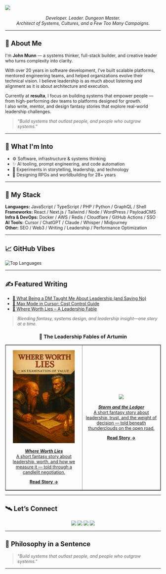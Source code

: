 <img src="https://capsule-render.vercel.app/api?type=waving&color=0D1117&height=250&section=header&text=John%20Munn&fontSize=60&fontAlign=50&fontColor=white" />

<p align="center">
  <em>Developer. Leader. Dungeon Master.<br>
  Architect of Systems, Cultures, and a Few Too Many Campaigns.</em>
</p>

---

## 🧭 About Me

I'm **John Munn** — a systems thinker, full-stack builder, and creative leader who turns complexity into clarity.

With over 20 years in software development, I’ve built scalable platforms, mentored engineering teams, and helped organizations evolve their technical vision. I believe leadership is as much about listening and alignment as it is about architecture and execution.

Currently at **resulta**, I focus on building systems that empower people — from high-performing dev teams to platforms designed for growth.  
I also write, mentor, and design fantasy stories that explore real-world leadership challenges.

> *“Build systems that outlast people, and people who outgrow systems.”*

---

## 🧠 What I'm Into

- ⚙️ Software, infrastructure & systems thinking  
- ✨ AI tooling, prompt engineering, and code automation  
- 🧪 Experiments in storytelling, leadership, and technology  
- 🎲 Designing RPGs and worldbuilding for 28+ years

---

## 🔧 My Stack

**Languages:** JavaScript / TypeScript / PHP / Python / GraphQL / Shell  
**Frameworks:** React / Next.js / Tailwind / Node / WordPress / PayloadCMS  
**Infra & DevOps:** Docker / AWS / Redis / Cloudflare / GitHub Actions / SSO  
**AI Tools:** Cursor / ChatGPT / Claude / Whisper / Midjourney  
**Other:** SEO / Web3 / Writing / Leadership / Performance Optimization

---

## 📈 GitHub Vibes

![Top Languages](https://github-readme-stats.vercel.app/api/top-langs/?username=tawe&layout=compact&theme=tokyonight)

---

## ✍️ Featured Writing

- [🧭 What Being a DM Taught Me About Leadership (and Saying No)](https://medium.com/@johnmunn/what-being-a-dm-taught-me-about-leadership-and-saying-no-6d3aebf0abf9)  
- [🧠 Max Mode in Cursor: Cost Control Guide](https://medium.com/@johnmunn/max-mode-in-cursor-cost-control-guide)  
- [📘 Where Worth Lies – A Leadership Fable](https://medium.com/@johnmunn/where-worth-lies-an-examination-of-value-44ae76404d38)



> *Blending fantasy, systems design, and leadership insight—one story at a time.*


<h3 align="center">📖 The Leadership Fables of Artumin</h3>

<table align="center" border="1">
  <tr>
    <td align="center" width="300">
      <p><a href="https://medium.com/@johnmunn/where-worth-lies-an-examination-of-value-44ae76404d38" target="_blank">
        <img src="https://raw.githubusercontent.com/Tawe/Writings/refs/heads/main/The%20World%20of%20Artumin/Where%20Worth%20Lies%20-%20An%20Examination%20of%20Value/whereworthliesnovel.png" width="200px"><br/>
       </p>
<p><strong><em>Where Worth Lies</em></strong><br/>
A short fantasy story about leadership, worth, and how we measure it — told through a candlelit negotiation.</p>
<p><a href="https://medium.com/@johnmunn/where-worth-lies-an-examination-of-value-44ae76404d38" target="_blank"><strong>Read Story →</strong></a></p>
    </td>
    <td align="center" width="300">
      <p><a href="https://medium.com/@johnmunn/the-storm-and-the-ledger-an-examination-of-trust-a5a1249ddba0" target="_blank">
        <img src="https://miro.medium.com/v2/resize:fit:1400/format:webp/1*jT0j6c_WClqC7lKpq5Wc_w.png" width="200px"><br/>
       </p>
<p><strong><em>Storm and the Ledger</em></strong><br/>
A short fantasy story about leadership, trust, and the weight of decision — told beneath thunderclouds on the open road.</p>
<p><a href="https://medium.com/@johnmunn/the-storm-and-the-ledger-an-examination-of-trust-a5a1249ddba0" target="_blank"><strong>Read Story →</strong></a></p>
    </td>
  </tr>
</table>

---

## 🛰️ Let’s Connect

<p align="center">
  <a href="https://www.linkedin.com/in/john-munn-bbab434b/"><img src="https://img.shields.io/badge/LinkedIn-blue?style=for-the-badge&logo=linkedin"></a>
  <a href="https://medium.com/@johnmunn"><img src="https://img.shields.io/badge/Medium-black?style=for-the-badge&logo=medium"></a>
  <a href="https://dev.to/tawe"><img src="https://img.shields.io/badge/Dev.to-0A0A0A?style=for-the-badge&logo=dev.to&logoColor=white"></a>
  <a href="https://johnmunn.substack.com"><img src="https://img.shields.io/badge/Substack-orange?style=for-the-badge&logo=substack&logoColor=white"></a>
</p>

---

## 🧭 Philosophy in a Sentence

> *"Build systems that outlast people, and people who outgrow systems."*

---
